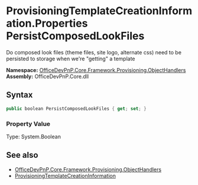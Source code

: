 # ProvisioningTemplateCreationInformation.Properties PersistComposedLookFiles
Do composed look files (theme files, site logo, alternate css) need to be persisted to storage when we're "getting" a template  

**Namespace:** [OfficeDevPnP.Core.Framework.Provisioning.ObjectHandlers](OfficeDevPnP.Core.Framework.Provisioning.ObjectHandlers.md)  
**Assembly:** OfficeDevPnP.Core.dll  
## Syntax
```C#
public boolean PersistComposedLookFiles { get; set; }
```

### Property Value
Type: System.Boolean  

## See also
- [OfficeDevPnP.Core.Framework.Provisioning.ObjectHandlers](OfficeDevPnP.Core.Framework.Provisioning.ObjectHandlers.md)
- [ProvisioningTemplateCreationInformation](OfficeDevPnP.Core.Framework.Provisioning.ObjectHandlers.ProvisioningTemplateCreationInformation.md) 
